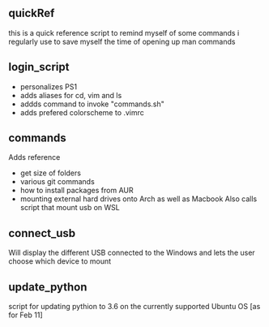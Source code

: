 ## quickRef  
this is a quick reference script to remind myself of some commands i regularly use to save myself the time of opening up man commands  
  
## login_script
 * personalizes PS1
 * adds aliases for cd, vim and ls
 * addds command to invoke "commands.sh"
 * adds prefered colorscheme to .vimrc

## commands  
Adds reference
 * get size of folders
 * various git commands
 * how to install packages from AUR
 * mounting external hard drives onto Arch as well as Macbook
Also calls script that mount usb on WSL
  
## connect_usb  
Will display the different USB connected to the Windows and lets the user choose which device to mount

## update_python
script for updating pythion to 3.6 on the currently supported Ubuntu OS [as for Feb 11]